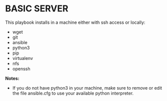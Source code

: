 # BASIC SERVER
This playbook installs in a machine either with ssh access or locally:
 - wget
 - git
 - ansible
 - python3
 - pip
 - virtualenv
 - nfs
 - openssh

**Notes:**
 - If you do not have python3 in your machine, make sure to remove or edit the file ansible.cfg to use your available python interpreter.
